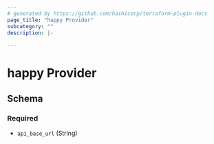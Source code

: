 ```yaml
---
# generated by https://github.com/hashicorp/terraform-plugin-docs
page_title: "happy Provider"
subcategory: ""
description: |-
  
---
```


# happy Provider





<!-- schema generated by tfplugindocs -->
## Schema

### Required

- `api_base_url` (String)
